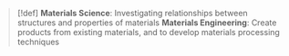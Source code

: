 > [!def]
> **Materials Science**: Investigating relationships between structures and properties of materials
> **Materials Engineering**: Create products from existing materials, and to develop materials processing techniques

